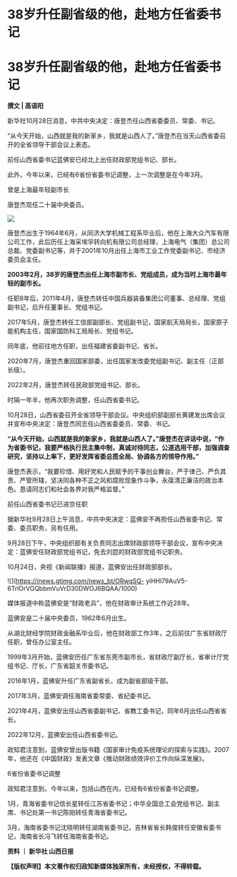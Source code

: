 # 38岁升任副省级的他，赴地方任省委书记

# 38岁升任副省级的他，赴地方任省委书记

**撰文 | 高语阳**

新华社10月28日消息，中共中央决定：唐登杰任山西省委委员、常委、书记。

“从今天开始，山西就是我的新家乡，我就是山西人了。”唐登杰在当天山西省委召开的全省领导干部会议上表态。

前任山西省委书记蓝佛安已经北上出任财政部党组书记、部长。

此外，今年以来，已经有6省份省委书记调整，上一次调整是在今年3月。

曾是上海最年轻副市长

唐登杰现任二十届中央委员。

![](https://inews.gtimg.com/news_bt/OUH6XOXcv27qZqL6wj4D4UrM4D_AyUSOnQ4HhjTZawlWUAA/1000)

唐登杰出生于1964年6月，从同济大学机械工程系毕业后，他在上海大众汽车有限公司工作，此后历任上海采埃孚转向机有限公司总经理，上海电气（集团）总公司总裁、党委副书记等，并于2001年10月出任上海市工业工作党委副书记、市经济委员会主任。

**2003年2月，38岁的唐登杰出任上海市副市长、党组成员，成为当时上海市最年轻的副市长。**

任职8年后，2011年4月，唐登杰转任中国兵器装备集团公司董事、总经理、党组副书记，后升任董事长、党组书记。

2017年5月，唐登杰转任工信部副部长、党组副书记，国家航天局局长，国家原子能机构主任，国家国防科工局局长、党组书记。

同年底，他前往地方任职，出任福建省委副书记、省长。

2020年7月，唐登杰重回国家部委，出任国家发改委党组副书记、副主任（正部长级）。

2022年2月，唐登杰转任民政部党组书记、部长。

时隔一年半，他再次职务调整，任山西省委书记。

10月28日，山西省委召开全省领导干部会议。中央组织部副部长黄建发出席会议并宣布中央决定：唐登杰同志任山西省委委员、常委、书记。

**“从今天开始，山西就是我的新家乡，我就是山西人了。”唐登杰在讲话中说，“作为省委书记，我要严格执行民主集中制，真诚对待同志，公道选用干部，加强调查研究，坚持以上率下，更好发挥省委总揽全局、协调各方的领导作用。”**

唐登杰表示，“我要珍惜、用好党和人民赋予的干事创业舞台，严于律己、严负其责、严管所辖，坚决同各种不正之风和腐败现象作斗争，永葆清正廉洁的政治本色。恳请同志们和社会各界对我严格监督。”

前任山西省委书记已进京任职

据新华社9月28日上午消息，中共中央决定：蓝佛安不再担任山西省委书记、常委、委员职务，另有任用。

9月28日下午，中央组织部有关负责同志出席财政部领导干部会议，宣布中央决定：蓝佛安任财政部党组书记，免去刘昆的财政部党组书记职务。

10月24日，央视《新闻联播》报道，蓝佛安出任财政部部长。

![](https://inews.gtimg.com/news_bt/ORwqSQ-
yiHHl79AuV5-6TrlOrVGQbbmVuVrD30DWOJ6BQAA/1000)

媒体报道中称蓝佛安是“财政老兵”，他在财政审计系统工作近28年。

蓝佛安是二十届中央委员，1962年6月出生。

从湖北财经学院财政金融系毕业后，他在财政部工作3年，之后前往广东省财政厅任职，曾任办公室主任。

1999年3月开始，蓝佛安历任广东省东莞市副市长，省财政厅副厅长，省审计厅党组书记、厅长，广东省韶关市委书记。

2016年1月，蓝佛安升任广东省副省长，成为副省部级干部。

2017年3月，蓝佛安调任海南省委常委、省纪委书记。

2021年4月，蓝佛安出任山西省委副书记、省教工委书记，同年6月出任山西省省长。

2022年12月，蓝佛安出任山西省委书记。

政知君注意到，蓝佛安曾出版书籍《国家审计免疫系统理论的探索与实践》。2007年，他还在《中国财政》发表文章《推动财政绩效评价工作向纵深发展》。

6省份省委书记调整

政知君注意到，今年以来，包括山西在内，已经有6省份省委书记调整。

1月，青海省委书记信长星转任江苏省委书记；中华全国总工会党组书记、副主席、书记处第一书记陈刚转任青海省委书记。

3月，海南省委书记沈晓明转任湖南省委书记，吉林省省长韩俊转任安徽省委书记，海南省长冯飞转任海南省委书记。

**资料 ｜ 新华社 山西日报**

**【版权声明】本文著作权归政知新媒体独家所有，未经授权，不得转载。**

